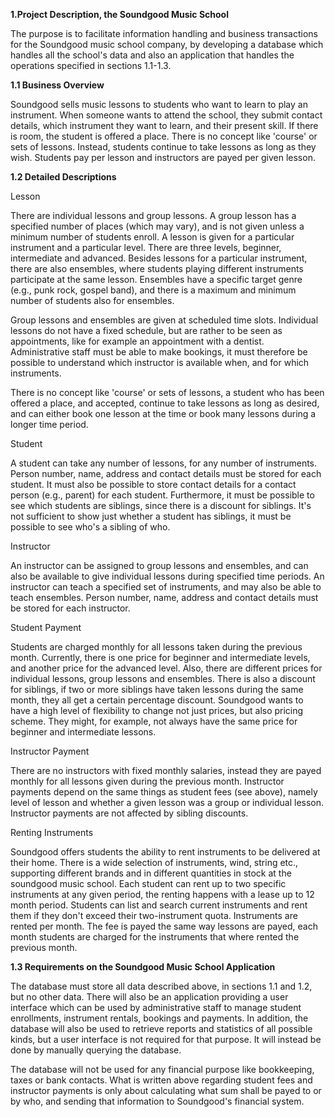 **1.Project Description, the Soundgood Music School**


The purpose is to facilitate information handling and business transactions for the Soundgood music school company, by developing a database which handles all the school's data and also an application that handles the operations specified in sections 1.1-1.3.

**1.1 Business Overview**


Soundgood sells music lessons to students who want to learn to play an instrument. When someone wants to attend the school, they submit contact details, which instrument they want to learn, and their present skill. If there is room, the student is offered a place. There is no concept like 'course' or sets of lessons. Instead, students continue to take lessons as long as they wish. Students pay per lesson and instructors are payed per given lesson.

**1.2 Detailed Descriptions**


Lesson


There are individual lessons and group lessons. A group lesson has a specified number of places (which may vary), and is not given unless a minimum number of students enroll. A lesson is given for a particular instrument and a particular level. There are three levels, beginner, intermediate and advanced. Besides lessons for a particular instrument, there are also ensembles, where students playing different instruments participate at the same lesson. Ensembles have a specific target genre (e.g., punk rock, gospel band), and there is a maximum and minimum number of students also for ensembles.

Group lessons and ensembles are given at scheduled time slots. Individual lessons do not have a fixed schedule, but are rather to be seen as appointments, like for example an appointment with a dentist. Administrative staff must be able to make bookings, it must therefore be possible to understand which instructor is available when, and for which instruments.

There is no concept like 'course' or sets of lessons, a student who has been offered a place, and accepted, continue to take lessons as long as desired, and can either book one lesson at the time or book many lessons during a longer time period.

Student


A student can take any number of lessons, for any number of instruments. Person number, name, address and contact details must be stored for each student. It must also be possible to store contact details for a contact person (e.g., parent) for each student. Furthermore, it must be possible to see which students are siblings, since there is a discount for siblings. It's not sufficient to show just whether a student has siblings, it must be possible to see who's a sibling of who.

Instructor


An instructor can be assigned to group lessons and ensembles, and can also be available to give individual lessons during specified time periods. An instructor can teach a specified set of instruments, and may also be able to teach ensembles. Person number, name, address and contact details must be stored for each instructor. 

Student Payment


Students are charged monthly for all lessons taken during the previous month. Currently, there is one price for beginner and intermediate levels, and another price for the advanced level. Also, there are different prices for individual lessons, group lessons and ensembles. There is also a discount for siblings, if two or more siblings have taken lessons during the same month, they all get a certain percentage discount. Soundgood wants to have a high level of flexibility to change not just prices, but also pricing scheme. They might, for example, not always have the same price for beginner and intermediate lessons.

Instructor Payment


There are no instructors with fixed monthly salaries, instead they are payed monthly for all lessons given during the previous month. Instructor payments depend on the same things as student fees (see above), namely level of lesson and whether a given lesson was a group or individual lesson. Instructor payments are not affected by sibling discounts.

Renting Instruments


Soundgood offers students the ability to rent instruments to be delivered at their home. There is a wide selection of instruments, wind, string etc., supporting different brands and in different quantities in stock at the soundgood music school. Each student can rent up to two specific instruments at any given period, the renting happens with a lease up to 12 month period. Students can list and search current instruments and rent them if they don't exceed their two-instrument quota. Instruments are rented per month. The fee is payed the same way lessons are payed, each month students are charged for the instruments that where rented the previous month.

**1.3 Requirements on the Soundgood Music School Application**


The database must store all data described above, in sections 1.1 and 1.2, but no other data. There will also be an application providing a user interface which can be used by administrative staff to manage student enrollments, instrument rentals, bookings and payments. In addition, the database will also be used to retrieve reports and statistics of all possible kinds, but a user interface is not required for that purpose. It will instead be done by manually querying the database.

The database will not be used for any financial purpose like bookkeeping, taxes or bank contacts. What is written above regarding student fees and instructor payments is only about calculating what sum shall be payed to or by who, and sending that information to Soundgood's financial system.
